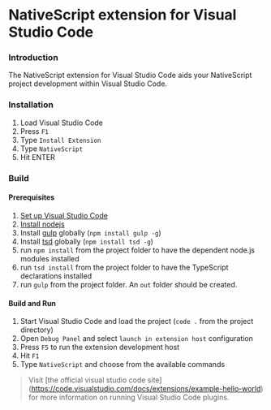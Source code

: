 NativeScript extension for Visual Studio Code
========

### Introduction
The NativeScript extension for Visual Studio Code aids your NativeScript
project development within Visual Studio Code.

### Installation
1. Load Visual Studio Code
2. Press `F1`
3. Type `Install Extension`
4. Type `NativeScript`
5. Hit ENTER

### Build

#### Prerequisites
1. [Set up Visual Studio Code](https://code.visualstudio.com/docs/editor/setup)
2. [Install nodejs](https://nodejs.org/en/download/)
3. Install [gulp](http://gulpjs.com/) globally (`npm install gulp -g`)
4. Install [tsd](http://definitelytyped.org/tsd/) globally (`npm
install tsd -g`)
5. run `npm install` from the project folder to have the dependent node.js
modules installed
6. run `tsd install` from the project folder to have the TypeScript
declarations installed
7. run `gulp` from the project folder. An `out` folder should be created.

#### Build and Run
1. Start Visual Studio Code and load the project (`code .` from the project
directory)
2. Open `Debug Panel` and select `launch in extension host` configuration
3. Press `F5` to run the extension development host
4. Hit `F1`
5. Type `NativeScript` and choose from the available commands

> Visit [the official visual studio code site]
(https://code.visualstudio.com/docs/extensions/example-hello-world) for more
information on running Visual Studio Code plugins.
